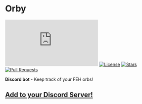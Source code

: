 # Orby

[![discord.js](https://img.shields.io/github/package-json/dependency-version/KevinNovak/Orby/discord.js)](https://discord.js.org/)
[![License](https://img.shields.io/badge/license-MIT-blue)](https://opensource.org/licenses/MIT)
[![Stars](https://img.shields.io/github/stars/KevinNovak/Orby.svg)](https://github.com/KevinNovak/Orby/stargazers)
[![Pull Requests](https://img.shields.io/badge/Pull%20Requests-Welcome!-brightgreen)](https://github.com/KevinNovak/Orby/pulls)

**Discord bot** - Keep track of your FEH orbs!

## [Add to your Discord Server!](https://discordapp.com/oauth2/authorize?client_id=627939688656797696&scope=bot&permissions=134302784)
